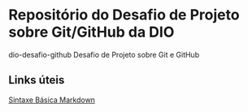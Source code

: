 # Repositório do Desafio de Projeto sobre Git/GitHub da DIO
dio-desafio-github
Desafio de Projeto sobre Git e GitHub

## Links úteis
[Sintaxe Básica Markdown](https://www.markdownguide.org/basic-syntax/)

